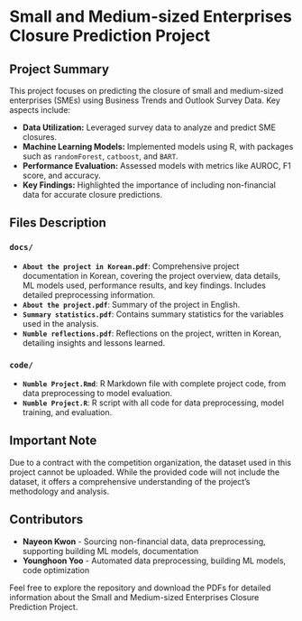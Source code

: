 # Small and Medium-sized Enterprises Closure Prediction Project

## Project Summary

This project focuses on predicting the closure of small and medium-sized enterprises (SMEs) using Business Trends and Outlook Survey Data. Key aspects include:

- **Data Utilization:** Leveraged survey data to analyze and predict SME closures.
- **Machine Learning Models:** Implemented models using R, with packages such as `randomForest`, `catboost`, and `BART`.
- **Performance Evaluation:** Assessed models with metrics like AUROC, F1 score, and accuracy.
- **Key Findings:** Highlighted the importance of including non-financial data for accurate closure predictions.

## Files Description

### `docs/`

- **`About the project in Korean.pdf`**: Comprehensive project documentation in Korean, covering the project overview, data details, ML models used, performance results, and key findings. Includes detailed preprocessing information.
- **`About the project.pdf`**: Summary of the project in English.
- **`Summary statistics.pdf`**: Contains summary statistics for the variables used in the analysis.
- **`Numble reflections.pdf`**: Reflections on the project, written in Korean, detailing insights and lessons learned.

### `code/`

- **`Numble Project.Rmd`**: R Markdown file with complete project code, from data preprocessing to model evaluation.
- **`Numble Project.R`**: R script with all code for data preprocessing, model training, and evaluation.

## Important Note

Due to a contract with the competition organization, the dataset used in this project cannot be uploaded. While the provided code will not include the dataset, it offers a comprehensive understanding of the project’s methodology and analysis.

## Contributors

- **Nayeon Kwon** - Sourcing non-financial data, data preprocessing, supporting building ML models, documentation
- **Younghoon Yoo** - Automated data preprocessing, building ML models, code optimization

Feel free to explore the repository and download the PDFs for detailed information about the Small and Medium-sized Enterprises Closure Prediction Project.